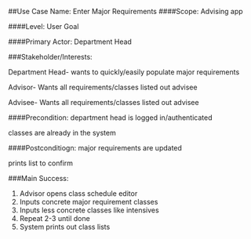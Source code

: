 ##Use Case Name: Enter Major Requirements
####Scope: Advising app

####Level: User Goal

####Primary Actor: Department Head

###Stakeholder/Interests:

Department Head- wants to quickly/easily populate major requirements

Advisor- Wants all requirements/classes listed out advisee

Advisee- Wants all requirements/classes listed out advisee

####Precondition: 
department head is logged in/authenticated

classes are already in the system

####Postconditiogn:
major requirements are updated

prints list to confirm

###Main Success:
1. Advisor opens class schedule editor
2. Inputs concrete major requirement classes
3. Inputs less concrete classes like intensives
5. Repeat 2-3 until done
6. System prints out class lists


